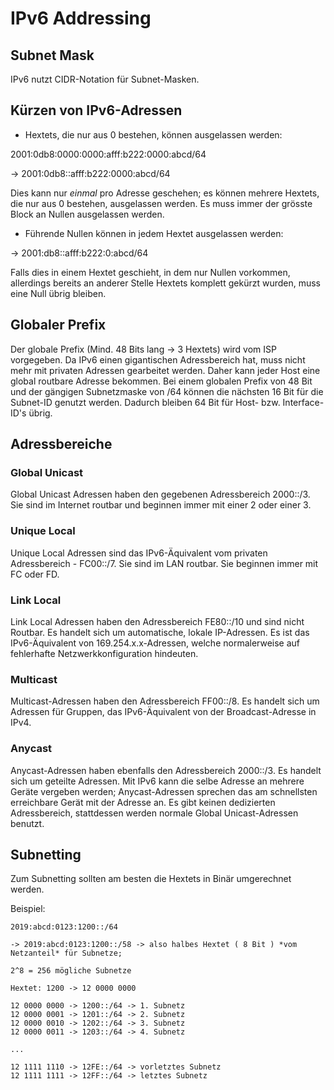 # IPv6 Addressing

## Subnet Mask

IPv6 nutzt CIDR-Notation für Subnet-Masken.

## Kürzen von IPv6-Adressen

- Hextets, die nur aus 0 bestehen, können ausgelassen werden: 

2001:0db8:0000:0000:afff:b222:0000:abcd/64

-> 2001:0db8::afff:b222:0000:abcd/64

Dies kann nur *einmal* pro Adresse geschehen; es können mehrere Hextets, die nur aus 0 bestehen, ausgelassen werden. Es muss immer der grösste Block an Nullen ausgelassen werden.

- Führende Nullen können in jedem Hextet ausgelassen werden:

-> 2001:db8::afff:b222:0:abcd/64

Falls dies in einem Hextet geschieht, in dem nur Nullen vorkommen, allerdings bereits an anderer Stelle Hextets komplett gekürzt wurden, muss eine Null übrig bleiben.

## Globaler Prefix

Der globale Prefix (Mind. 48 Bits lang -> 3 Hextets) wird vom ISP vorgegeben. Da IPv6 einen gigantischen Adressbereich hat, muss nicht mehr mit privaten Adressen gearbeitet werden. Daher kann jeder Host eine global routbare Adresse bekommen.
Bei einem globalen Prefix von 48 Bit und der gängigen Subnetzmaske von /64 können die nächsten 16 Bit für die Subnet-ID genutzt werden. 
Dadurch bleiben 64 Bit für Host- bzw. Interface-ID's übrig.

## Adressbereiche

### Global Unicast

Global Unicast Adressen haben den gegebenen Adressbereich 2000::/3. Sie sind im Internet routbar und beginnen immer mit einer 2 oder einer 3.

### Unique Local

Unique Local Adressen sind das IPv6-Äquivalent vom privaten Adressbereich - FC00::/7. Sie sind im LAN routbar. Sie beginnen immer mit FC oder FD.

### Link Local 

Link Local Adressen haben den Adressbereich FE80::/10 und sind nicht Routbar. Es handelt sich um automatische, lokale IP-Adressen. Es ist das IPv6-Äquivalent von 169.254.x.x-Adressen, welche normalerweise auf fehlerhafte Netzwerkkonfiguration hindeuten.

### Multicast 

Multicast-Adressen haben den Adressbereich FF00::/8. Es handelt sich um Adressen für Gruppen, das IPv6-Äquivalent von der Broadcast-Adresse in IPv4.

### Anycast

Anycast-Adressen haben ebenfalls den Adressbereich 2000::/3. Es handelt sich um geteilte Adressen. Mit IPv6 kann die selbe Adresse an mehrere Geräte vergeben werden; Anycast-Adressen sprechen das am schnellsten erreichbare Gerät mit der Adresse an. Es gibt keinen dedizierten Adressbereich, stattdessen werden normale Global Unicast-Adressen benutzt.

## Subnetting

Zum Subnetting sollten am besten die Hextets in Binär umgerechnet werden.

Beispiel:

```
2019:abcd:0123:1200::/64

-> 2019:abcd:0123:1200::/58 -> also halbes Hextet ( 8 Bit ) *vom Netzanteil* für Subnetze;

2^8 = 256 mögliche Subnetze

Hextet: 1200 -> 12 0000 0000 

12 0000 0000 -> 1200::/64 -> 1. Subnetz
12 0000 0001 -> 1201::/64 -> 2. Subnetz 
12 0000 0010 -> 1202::/64 -> 3. Subnetz 
12 0000 0011 -> 1203::/64 -> 4. Subnetz

...

12 1111 1110 -> 12FE::/64 -> vorletztes Subnetz 
12 1111 1111 -> 12FF::/64 -> letztes Subnetz
```


